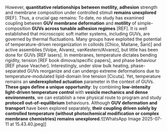 However, **quantitative relationships between motility, adhesion** strength and membrane composition under controlled stimuli **remains unexplored** [REF]. Thus, a crucial gap remains: To date, no study has examined coupling between **GUV membrane deformation** and **motility** of simple-composition **GUVs across tunable adhesion regimes** [REF]. It is well established that microscopic soft matter systems, including GUVs, are governed by thermal fluctuations. Many groups have exploited the potential of temperature-driven reorganization in colloids [Chico, Maitane, Šarić] and active assemblies [Volpe, Alvarez, vanKestern/Alvarez], but little has been done for GUVs [REF lasers]. In membranes, temperature dictates bending rigidity, tension [REF book dimova/specific papers], and phase behaviour [REF phase Veacher]. Interestingly, under slow bulk heating, phase-separated GUVs reorganize and can undergo extreme deformations due to temperature-modulated lipid-domain line tension [Cicuta]. Yet, temperature remains an **underexploited actuation** parameter in the context of GUVs. **These gaps define a unique opportunity**: by combining **low-intensity** **light-driven temperature control** with **vesicle mechanics and dense environments**, we can establish a new physical route to program and study **protocell out-of-equilibrium** behaviours. Although **GUV deformation and transport** have been explored separately, **their coupling driven solely by controlled temperature (without photochemical modification or complex membrane chemistries) remains unexplored.**![[WhatsApp Image 2025-07-11 at 15.43.40.jpeg]]